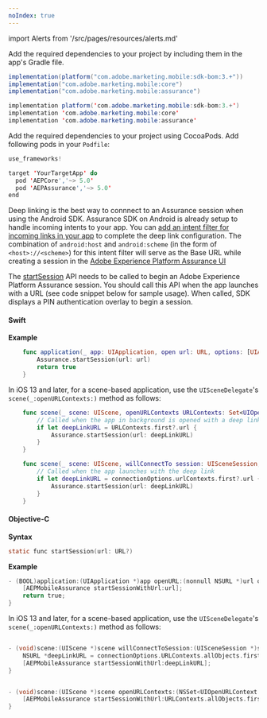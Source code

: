 ```yaml
---
noIndex: true
---
```


import Alerts from '/src/pages/resources/alerts.md'

<Variant platform="android" task="import-library" repeat="6"/>

<Variant platform="android-kotlin" task="add" repeat="3"/>

Add the required dependencies to your project by including them in the app's Gradle file.

```java
implementation(platform("com.adobe.marketing.mobile:sdk-bom:3.+"))
implementation("com.adobe.marketing.mobile:core")
implementation("com.adobe.marketing.mobile:assurance")
```

<Alerts query="platform=android-gradle&componentClass=InlineNestedAlert"/>

<Variant platform="android-groovy" task="add" repeat="3"/>

```java
implementation platform('com.adobe.marketing.mobile:sdk-bom:3.+')
implementation 'com.adobe.marketing.mobile:core'
implementation 'com.adobe.marketing.mobile:assurance'
```

<Alerts query="platform=android-gradle&componentClass=InlineNestedAlert"/>

<Variant platform="ios-pods" task="add" repeat="2"/>

Add the required dependencies to your project using CocoaPods. Add following pods in your `Podfile`:

```swift
use_frameworks!

target 'YourTargetApp' do
  pod 'AEPCore','~> 5.0'
  pod 'AEPAssurance','~> 5.0'
end
```

<Variant platform="android" task="implement-assurance" repeat="1"/>

Deep linking is the best way to connnect to an Assurance session when using the Android SDK. Assurance SDK on Android is already setup to handle incoming intents to your app. You can [add an intent filter for incoming links in your app](https://developer.android.com/training/app-links/deep-linking) to complete the deep link configuration. The combination of `android:host` and `android:scheme` (in the form of `<host>://<scheme>`) for this intent filter will serve as the Base URL while creating a session in the [Adobe Experience Platform Assurance UI](https://experience.adobe.com/assurance)

<Variant platform="ios" task="implement-assurance" repeat="13"/>

The [startSession](./api-reference.md#startsession) API needs to be called to begin an Adobe Experience Platform Assurance session. You should call this API when the app launches with a URL (see code snippet below for sample usage). When called, SDK displays a PIN authentication overlay to begin a session.

#### Swift

**Example**

```swift
    func application(_ app: UIApplication, open url: URL, options: [UIApplication.OpenURLOptionsKey: Any] = [:]) -> Bool {
        Assurance.startSession(url: url)
        return true
    }
```

In iOS 13 and later, for a scene-based application, use the `UISceneDelegate`'s `scene(_:openURLContexts:)` method as follows:

```swift
    func scene(_ scene: UIScene, openURLContexts URLContexts: Set<UIOpenURLContext>) {
        // Called when the app in background is opened with a deep link.
        if let deepLinkURL = URLContexts.first?.url {
            Assurance.startSession(url: deepLinkURL)
        }
    }

    func scene(_ scene: UIScene, willConnectTo session: UISceneSession, options connectionOptions: UIScene.ConnectionOptions) {
        // Called when the app launches with the deep link
        if let deepLinkURL = connectionOptions.urlContexts.first?.url {
            Assurance.startSession(url: deepLinkURL)
        }
    }
```

#### Objective-C

**Syntax**

```objectivec
static func startSession(url: URL?)
```

**Example**

```objectivec
- (BOOL)application:(UIApplication *)app openURL:(nonnull NSURL *)url options:(nonnull NSDictionary<UIApplicationOpenURLOptionsKey,id> *)options {
    [AEPMobileAssurance startSessionWithUrl:url];
    return true;
}
```

In iOS 13 and later, for a scene-based application, use the `UISceneDelegate`'s `scene(_:openURLContexts:)` method as follows:

```objectivec

- (void)scene:(UIScene *)scene willConnectToSession:(UISceneSession *)session options:(UISceneConnectionOptions *)connectionOptions {    
    NSURL *deepLinkURL = connectionOptions.URLContexts.allObjects.firstObject.URL;
    [AEPMobileAssurance startSessionWithUrl:deepLinkURL];
}


- (void)scene:(UIScene *)scene openURLContexts:(NSSet<UIOpenURLContext *> *)URLContexts {
    [AEPMobileAssurance startSessionWithUrl:URLContexts.allObjects.firstObject.URL];
}
```
